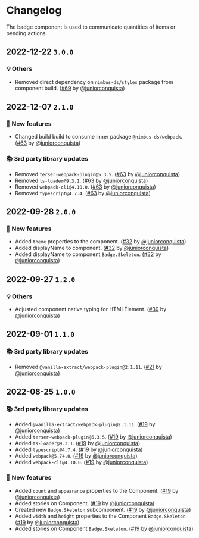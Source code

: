 # Changelog

The badge component is used to communicate quantities of items or pending actions.

## 2022-12-22 `3.0.0`

### 💡 Others

- Removed direct dependency on `nimbus-ds/styles` package from component build. ([#69](https://github.com/TiendaNube/nimbus-design-system/pull/69) by [@juniorconquista](https://github.com/juniorconquista))

## 2022-12-07 `2.1.0`

### 🎉 New features

- Changed build build to consume inner package `@nimbus-ds/webpack`. ([#63](https://github.com/TiendaNube/nimbus-design-system/pull/63) by [@juniorconquista](https://github.com/juniorconquista))

### 📚 3rd party library updates

- Removed `terser-webpack-plugin@5.3.5`. ([#63](https://github.com/TiendaNube/nimbus-design-system/pull/63) by [@juniorconquista](https://github.com/juniorconquista))
- Removed `ts-loader@9.3.1`. ([#63](https://github.com/TiendaNube/nimbus-design-system/pull/63) by [@juniorconquista](https://github.com/juniorconquista))
- Removed `webpack-cli@4.10.0`. ([#63](https://github.com/TiendaNube/nimbus-design-system/pull/63) by [@juniorconquista](https://github.com/juniorconquista))
- Removed `typescript@4.7.4`. ([#63](https://github.com/TiendaNube/nimbus-design-system/pull/63) by [@juniorconquista](https://github.com/juniorconquista))

## 2022-09-28 `2.0.0`

### 🎉 New features

- Added `theme` properties to the component. ([#32](https://github.com/TiendaNube/nimbus-design-system/pull/32) by [@juniorconquista](https://github.com/juniorconquista))
- Added displayName to component. ([#32](https://github.com/TiendaNube/nimbus-design-system/pull/32) by [@juniorconquista](https://github.com/juniorconquista))
- Added displayName to component `Badge.Skeleton`. ([#32](https://github.com/TiendaNube/nimbus-design-system/pull/32) by [@juniorconquista](https://github.com/juniorconquista))

## 2022-09-27 `1.2.0`

### 💡 Others

- Adjusted component native typing for HTMLElement. ([#30](https://github.com/TiendaNube/nimbus-design-system/pull/30) by [@juniorconquista](https://github.com/juniorconquista))

## 2022-09-01 `1.1.0`

### 📚 3rd party library updates

- Removed `@vanilla-extract/webpack-plugin@2.1.11`. ([#21](https://github.com/TiendaNube/nimbus-design-system/pull/21) by [@juniorconquista](https://github.com/juniorconquista))

## 2022-08-25 `1.0.0`

### 📚 3rd party library updates

- Added `@vanilla-extract/webpack-plugin@2.1.11`. ([#19](https://github.com/TiendaNube/nimbus-design-system/pull/19) by [@juniorconquista](https://github.com/juniorconquista))
- Added `terser-webpack-plugin@5.3.5`. ([#19](https://github.com/TiendaNube/nimbus-design-system/pull/19) by [@juniorconquista](https://github.com/juniorconquista))
- Added `ts-loader@9.3.1`. ([#19](https://github.com/TiendaNube/nimbus-design-system/pull/19) by [@juniorconquista](https://github.com/juniorconquista))
- Added `typescript@4.7.4`. ([#19](https://github.com/TiendaNube/nimbus-design-system/pull/19) by [@juniorconquista](https://github.com/juniorconquista))
- Added `webpack@5.74.0`. ([#19](https://github.com/TiendaNube/nimbus-design-system/pull/19) by [@juniorconquista](https://github.com/juniorconquista))
- Added `webpack-cli@4.10.0`. ([#19](https://github.com/TiendaNube/nimbus-design-system/pull/19) by [@juniorconquista](https://github.com/juniorconquista))

### 🎉 New features

- Added `count` and `appearance` properties to the Component. ([#19](https://github.com/TiendaNube/nimbus-design-system/pull/19) by [@juniorconquista](https://github.com/juniorconquista))
- Added stories on Component. ([#19](https://github.com/TiendaNube/nimbus-design-system/pull/19) by [@juniorconquista](https://github.com/juniorconquista))
- Created new `Badge.Skeleton` subcomponent. ([#19](https://github.com/TiendaNube/nimbus-design-system/pull/19) by [@juniorconquista](https://github.com/juniorconquista))
- Added `width` and `height` properties to the Component `Badge.Skeleton`. ([#19](https://github.com/TiendaNube/nimbus-design-system/pull/19) by [@juniorconquista](https://github.com/juniorconquista))
- Added stories on Component `Badge.Skeleton`. ([#19](https://github.com/TiendaNube/nimbus-design-system/pull/19) by [@juniorconquista](https://github.com/juniorconquista))
